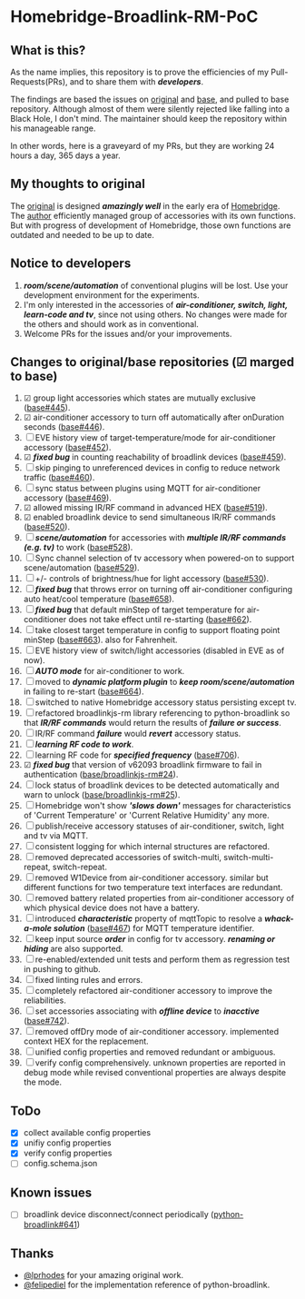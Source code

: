 # Homebridge-Broadlink-RM-PoC

## What is this?
As the name implies, this repository is to prove the efficiencies of my Pull-Requests(PRs), and to share them with ___developers___.

The findings are based the issues on [original](https://github.com/lprhodes/homebridge-broadlink-rm) and [base](https://github.com/kiwi-cam/homebridge-broadlink-rm), and pulled to base repository. Although almost of them were silently rejected like falling into a Black Hole, I don't mind. The maintainer should keep the repository within his manageable range.

In other words, here is a graveyard of my PRs, but they are working 24 hours a day, 365 days a year.

## My thoughts to original

The [original](https://github.com/lprhodes/homebridge-broadlink-rm) is designed ___amazingly well___ in the early era of [Homebridge](https://github.com/homebridge/homebridge). The [author](https://github.com/lprhodes) efficiently managed group of accessories with its own functions. But with progress of development of Homebridge, those own functions are outdated and needed to be up to date.

## Notice to developers

1. ___room/scene/automation___ of conventional plugins will be lost. Use your development environment for the experiments.
1. I'm only interested in the accessories of ___air-conditioner, switch, light, learn-code and tv___, since not using others. No changes were made for the others and should work as in conventional.
1. Welcome PRs for the issues and/or your improvements.

## Changes to original/base repositories (&#x2611; marged to base)

1. &#x2611; group light accessories which states are mutually exclusive ([base#445](https://github.com/kiwi-cam/homebridge-broadlink-rm/pull/445)).
1. &#x2611; air-conditioner accessory to turn off automatically after onDuration seconds ([base#446](https://github.com/kiwi-cam/homebridge-broadlink-rm/pull/446)).
1. &#x2610; EVE history view of target-temperature/mode for air-conditioner accessory ([base#452](https://github.com/kiwi-cam/homebridge-broadlink-rm/pull/452)).
1. &#x2611; ___fixed bug___ in counting reachability of broadlink devices ([base#459](https://github.com/kiwi-cam/homebridge-broadlink-rm/pull/459)).
1. &#x2610; skip pinging to unreferenced devices in config to reduce network traffic ([base#460](https://github.com/kiwi-cam/homebridge-broadlink-rm/pull/460)).
1. &#x2610; sync status between plugins using MQTT for air-conditioner accessory ([base#469](https://github.com/kiwi-cam/homebridge-broadlink-rm/pull/469)).
1. &#x2611; allowed missing IR/RF command in advanced HEX ([base#519](https://github.com/kiwi-cam/homebridge-broadlink-rm/pull/519)).
1. &#x2611; enabled broadlink device to send simultaneous IR/RF commands ([base#520](https://github.com/kiwi-cam/homebridge-broadlink-rm/pull/520)).
1. &#x2610; ___scene/automation___ for accessories with ___multiple IR/RF commands (e.g. tv)___ to work ([base#528](https://github.com/kiwi-cam/homebridge-broadlink-rm/pull/528)).
1. &#x2610; Sync channel selection of tv accessory when powered-on to support scene/automation ([base#529](https://github.com/kiwi-cam/homebridge-broadlink-rm/pull/529)).
1. &#x2610; +/- controls of brightness/hue for light accessory ([base#530](https://github.com/kiwi-cam/homebridge-broadlink-rm/pull/530)).
1. &#x2610; ___fixed bug___ that throws error on turning off air-conditioner configuring auto heat/cool temperature ([base#658](https://github.com/kiwi-cam/homebridge-broadlink-rm/pull/658)).
1. &#x2610; ___fixed bug___ that default minStep of target temperature for air-conditioner does not take effect until re-starting ([base#662](https://github.com/kiwi-cam/homebridge-broadlink-rm/pull/662)).
1. &#x2610; take closest target temperature in config to support floating point minStep ([base#663](https://github.com/kiwi-cam/homebridge-broadlink-rm/pull/663)). also for Fahrenheit.
1. &#x2610; EVE history view of switch/light accessories (disabled in EVE as of now).
1. &#x2610; ___AUTO mode___ for air-conditioner to work.
1. &#x2610; moved to ___dynamic platform plugin___ to ___keep room/scene/automation___ in failing to re-start ([base#664](https://github.com/kiwi-cam/homebridge-broadlink-rm/pull/664)).
1. &#x2610; switched to native Homebridge accessory status persisting except tv.
1. &#x2610; refactored broadlinkjs-rm library referencing to python-broadlink so that ___IR/RF commands___ would return the results of ___failure or success___.
1. &#x2610; IR/RF command ___failure___ would ___revert___ accessory status.
1. &#x2610; ___learning RF code to work___.
1. &#x2610; learning RF code for ___specified frequency___ ([base#706](https://github.com/kiwi-cam/homebridge-broadlink-rm/pull/706)).
1. &#x2611; ___fixed bug___ that version of v62093 broadlink firmware to fail in authentication ([base/broadlinkjs-rm#24](https://github.com/kiwi-cam/broadlinkjs-rm/pull/24)).
1. &#x2610; lock status of broadlink devices to be detected automatically and warn to unlock ([base/broadlinkjs-rm#25](https://github.com/kiwi-cam/broadlinkjs-rm/pull/25)).
1. &#x2610; Homebridge won't show ___'slows down'___ messages for characteristics of 'Current Temperature' or 'Current Relative Humidity' any more.
1. &#x2610; publish/receive accessory statuses of air-conditioner, switch, light and tv via MQTT.
1. &#x2610; consistent logging for which internal structures are refactored.
1. &#x2610; removed deprecated accessories of switch-multi, switch-multi-repeat, switch-repeat.
1. &#x2610; removed W1Device from air-conditioner accessory. similar but different functions for two temperature text interfaces are redundant.
1. &#x2610; removed battery related properties from air-conditioner accessory of which physical device does not have a battery.
1. &#x2610; introduced ___characteristic___ property of mqttTopic to resolve a ___whack-a-mole solution___ ([base#467](https://github.com/kiwi-cam/homebridge-broadlink-rm/pull/467)) for MQTT temperature identifier.
1. &#x2610; keep input source ___order___ in config for tv accessory. ___renaming or hiding___ are also supported.
1. &#x2610; re-enabled/extended unit tests and perform them as regression test in pushing to github.
1. &#x2610; fixed linting rules and errors.
1. &#x2610; completely refactored air-conditioner accessory to improve the reliabilities.
1. &#x2610; set accessories associating with ___offline device___ to ___inacctive___ ([base#742](https://github.com/kiwi-cam/homebridge-broadlink-rm/issues/742)).
1. &#x2610; removed offDry mode of air-conditioner accessory. implemented context HEX for the replacement.
1. &#x2610; unified config properties and removed redundant or ambiguous.
1. &#x2610; verify config comprehensively. unknown properties are reported in debug mode while revised conventional properties are always despite the mode.

## ToDo
- [x] collect available config properties
- [x] unifiy config properties
- [x] verify config properties
- [ ] config.schema.json

## Known issues
- [ ] broadlink device disconnect/connect periodically ([python-broadlink#641](https://github.com/mjg59/python-broadlink/issues/641))

## Thanks
- [@lprhodes](https://github.com/lprhodes/homebridge-broadlink-rm) for your amazing original work.
- [@felipediel](https://github.com/mjg59/python-broadlink/commits?author=felipediel) for the implementation reference of python-broadlink.
